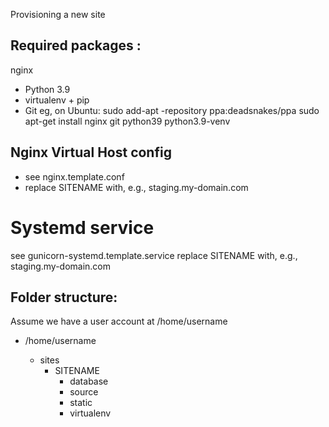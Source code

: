 Provisioning a new site
## Required packages :
nginx
* Python 3.9
* virtualenv + pip
* Git
eg, on Ubuntu:
sudo add-apt -repository ppa:deadsnakes/ppa
sudo apt-get install nginx git python39 python3.9-venv
## Nginx Virtual Host config
* see nginx.template.conf
* replace SITENAME with, e.g., staging.my-domain.com
# Systemd service
see gunicorn-systemd.template.service
replace SITENAME with, e.g., staging.my-domain.com
## Folder structure:
Assume we have a user account at /home/username

  - /home/username
    
    - sites
        - SITENAME
            - database
            - source
            - static
            - virtualenv
